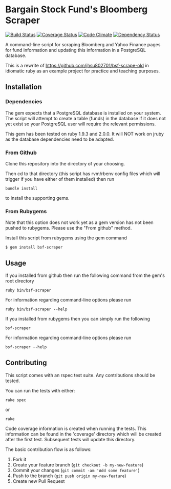 # Bargain Stock Fund's Bloomberg Scraper

[![Build Status](https://secure.travis-ci.org/rurounijones/bsf-scraper.png)](http://travis-ci.org/rurounijones/bsf-scraper)
[![Coverage Status](https://coveralls.io/repos/rurounijones/bsf-scraper/badge.png?branch=master)](https://coveralls.io/r/rurounijones/bsf-scraper)
[![Code Climate](https://codeclimate.com/github/rurounijones/bsf-scraper.png)](https://codeclimate.com/github/rurounijones/bsf-scraper)
[![Dependency Status](https://gemnasium.com/rurounijones/bsf-scraper.png)](https://gemnasium.com/rurounijones/bsf-scraper)

A command-line script for scraping Bloomberg and Yahoo Finance pages for fund
information and updating this information in a PostgreSQL database.

This is a rewrite of https://github.com/jhsu802701/bsf-scrape-old in 
idiomatic ruby as an example project for practice and teaching purposes.

## Installation

### Dependencies

The gem expects that a PostgreSQL database is installed on your 
system. The script will attempt to create a table (funds) in the 
database if it does not yet exist so your PostgreSQL user will 
require the relevant permissions.

This gem has been tested on ruby 1.9.3 and 2.0.0. It will NOT
work on jruby as the database dependencies need to be adapted.

### From Github

Clone this repository into the directory of your choosing.

Then cd to that directory (this script has rvm/rbenv config files 
which will trigger if you have either of them installed) then run
    
    bundle install

to install the supporting gems. 

### From Rubygems

Note that this option does not work yet as a gem version has not been
pushed to rubygems. Please use the "From github" method.

Install this script from rubygems using the gem command

    $ gem install bsf-scraper

## Usage

If you installed from github then run the following command from the
gem's root directory

    ruby bin/bsf-scraper
    
For information regarding command-line options please run

    ruby bin/bsf-scraper --help

If you installed from rubygems then you can simply run the following

    bsf-scraper

For information regarding command-line options please run

    bsf-scraper --help

## Contributing

This script comes with an rspec test suite. Any contributions should be tested.

You can run the tests with either:

    rake spec

or

    rake

Code coverage information is created when running the tests. This information 
can be found in the 'coverage' directory which will be created after the
first test. Subsequent tests will update this directory.

The basic contribution flow is as follows:

1. Fork it
2. Create your feature branch (`git checkout -b my-new-feature`)
3. Commit your changes (`git commit -am 'Add some feature'`)
4. Push to the branch (`git push origin my-new-feature`)
5. Create new Pull Request
